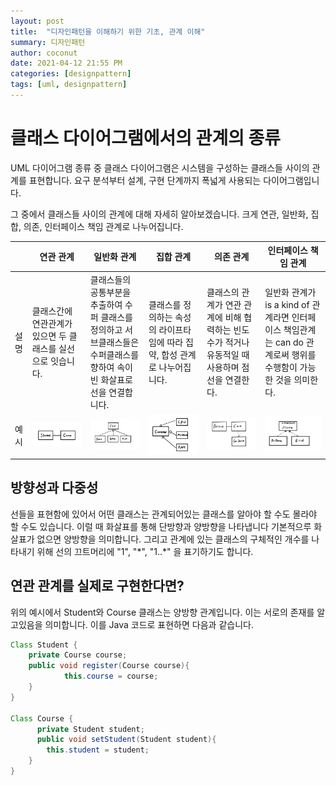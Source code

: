 ```yaml
---
layout: post
title:  "디자인패턴을 이해하기 위한 기초, 관계 이해"
summary: 디자인패턴
author: coconut
date: 2021-04-12 21:55 PM
categories: [designpattern]
tags: [uml, designpattern]
---
```


# 클래스 다이어그램에서의 관계의 종류

UML 다이어그램 종류 중 클래스 다이어그램은 시스템을 구성하는 클래스들 사이의 관계를 표현합니다. 요구 분석부터 설계, 구현 단계까지 폭넓게 사용되는 다이어그램입니다.

그 중에서 클래스들 사이의 관계에 대해 자세히 알아보겠습니다. 크게 연관, 일반화, 집합, 의존, 인터페이스 책임 관계로 나누어집니다. 

|      | 연관 관계                                                    | 일반화 관계                                                  | 집합 관계                                                    | 의존 관계                                                    | 인터페이스 책임 관계                                         |
| ---- | ------------------------------------------------------------ | ------------------------------------------------------------ | ------------------------------------------------------------ | ------------------------------------------------------------ | ------------------------------------------------------------ |
| 설명 | 클래스간에 연관관계가 있으면 두 클래스를 실선으로 잇습니다.  | 클래스들의 공통부분을 추출하여 수퍼 클래스를 정의하고 서브클래스들은 수퍼클래스를 향하여 속이 빈 화살표로 선을 연결합니다. | 클래스를 정의하는 속성의 라이프타임에 따라 집약, 합성 관계로 나누어집니다. | 클래스의 관계가 연관 관계에 비해 협력하는 빈도수가 적거나 유동적일 때 사용하며 점선을 연결한다. | 일반화 관계가 is a kind of 관계라면 인터페이스 책임관계는 can do 관계로써 행위를 수행함이 가능한 것을 의미한다. |
| 예시 | ![IMG_DF230C3211FC-1](/assets/img/post/designpattern1/1.png) | ![IMG_D1C966B43E1F-1](/assets/img/post/designpattern1/2.png) | ![IMG_9A0FAC9D7D63-1](/assets/img/post/designpattern1/3.png) | ![IMG_96D7206C0AD3-1](/assets/img/post/designpattern1/4.png) | ![IMG_0DE8FB73A4E6-1](/assets/img/post/designpattern1/5.png) |



## 방향성과 다중성

선들을 표현함에 있어서 어떤 클래스는 관계되어있는 클래스를 알아야 할 수도 몰라야 할 수도 있습니다. 이럴 때 화살표를 통해 단방향과 양방향을 나타냅니다 기본적으루 화살표가 없으면 양방향을 의미합니다. 그리고 관계에 있는 클래스의 구체적인 개수를 나타내기 위해 선의 끄트머리에 "1", "\*", "1..\*" 을 표기하기도 합니다.



## 연관 관계를 실제로 구현한다면?

위의 예시에서 Student와 Course 클래스는 양방향 관계입니다. 이는 서로의 존재를 알고있음을 의미합니다. 이를 Java 코드로 표현하면 다음과 같습니다.

```java
Class Student {
	private Course course;	
    public void register(Course course){
    		this.course = course;
    }
}

Class Course {
	  private Student student;
	  public void setStudent(Student student){
      	this.student = student;
    }
}
```

